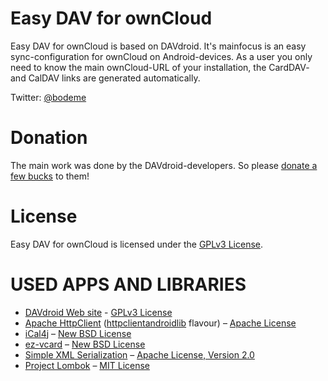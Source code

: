 
Easy DAV for ownCloud
=====================
Easy DAV for ownCloud is based on DAVdroid. It's mainfocus is an easy sync-configuration for ownCloud on Android-devices. As a user you only
need to know the main ownCloud-URL of your installation, the CardDAV- and CalDAV links are generated automatically.
 
Twitter: [@bodeme](https://twitter.com/bodeme)

	  
Donation
========
The main work was done by the DAVdroid-developers. So please <a href="http://davdroid.bitfire.at/donate?pk_campaign=owncloud-easy-dav&amp;pk_kwd=readme">donate a few bucks</a> to them!


License
=======
Easy DAV for ownCloud is licensed under the [GPLv3 License](COPYING).


USED APPS AND LIBRARIES
=======================
* [DAVdroid Web site](https://github.com/rfc2822/davdroid) - [GPLv3 License](COPYING)
* [Apache HttpClient](http://hc.apache.org) ([httpclientandroidlib](https://code.google.com/p/httpclientandroidlib/) flavour) – [Apache License](http://www.apache.org/licenses/)
* [iCal4j](http://ical4j.sourceforge.net/) – [New BSD License](http://sourceforge.net/p/ical4j/ical4j/ci/default/tree/LICENSE)
* [ez-vcard](https://code.google.com/p/ez-vcard/) – [New BSD License](http://opensource.org/licenses/BSD-3-Clause)
* [Simple XML Serialization](http://simple.sourceforge.net/) – [Apache License, Version 2.0](http://www.apache.org/licenses/LICENSE-2.0)
* [Project Lombok](http://projectlombok.org/) – [MIT License](http://opensource.org/licenses/mit-license.php)

